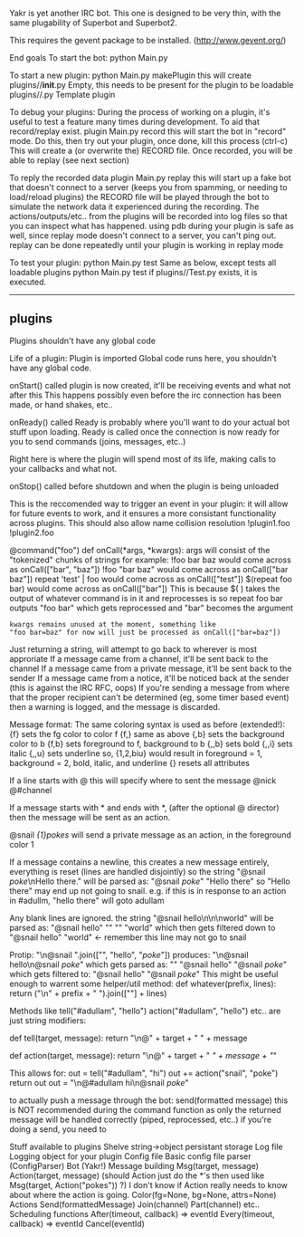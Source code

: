 Yakr is yet another IRC bot. This one is designed to be very thin, with the same plugability of Superbot and Superbot2.

This requires the gevent package to be installed. (http://www.gevent.org/)

End goals
To start the bot:
python Main.py

To start a new plugin:
python Main.py makePlugin <pluginName>
  this will create
  plugins/<pluginName>/__init__.py
    Empty, this needs to be present for the plugin to be loadable
  plugins/<pluginName>/<pluginName>.py
    Template plugin

To debug your plugins:
During the process of working on a plugin, it's useful to test a feature many times during development. To aid that record/replay exist.
plugin Main.py record
  this will start the bot in "record" mode.
  Do this, then try out your plugin, once done, kill this process (ctrl-c)
  This will create a (or overwrite the) RECORD file.
  Once recorded, you will be able to replay (see next section)

To reply the recorded data
plugin Main.py replay
  this will start up a fake bot that doesn't connect to a server (keeps you from spamming, or needing to load/reload plugins)
  the RECORD file will be played through the bot to simulate the network data it experienced during the recording.
  The actions/outputs/etc.. from the plugins will be recorded into log files so that you can inspect what has happened.
  using pdb during your plugin is safe as well, since replay mode doesn't connect to a server, you can't ping out.
  replay can be done repeatedly until your plugin is working in replay mode

To test your plugin:
python Main.py test 
  Same as below, except tests all loadable plugins
python Main.py test <pluginName>
  if plugins/<pluginName>/<pluginName>Test.py exists, it is executed.


-------
plugins
-------
Plugins shouldn't have any global code

Life of a plugin:
  Plugin is imported
    Global code runs here, you shouldn't have any global code.

  onStart() called
    plugin is now created, it'll be receiving events and what not after this
    This happens possibly even before the irc connection has been made, or hand shakes, etc..

  onReady() called
    Ready is probably where you'll want to do your actual bot stuff upon loading. Ready is called once
    the connection is now ready for you to send commands (joins, messages, etc..)

  Right here is where the plugin will spend most of its life, making calls to your callbacks and what not.

  onStop() called 
    before shutdown 
    and when the plugin is being unloaded

  This is the reccomended way to trigger an event in your plugin: it will allow for future events to work, and
  it ensures a more consistant functionality across plugins. This should also allow name collision resolution
  !plugin1.foo
  !plugin2.foo

  @command("foo")
  def onCall(*args, *kwargs):
    args will consist of the "tokenized" chunks of strings
    for example:
    !foo bar baz
      would come across as onCall(["bar", "baz"]) 
    !foo "bar baz"
      would come across as onCall(["bar baz"])
    repeat 'test' | foo 
      would come across as onCall(["test"])
    $(repeat foo bar)
      would come across as onCall(["bar"])
      This is because $( ) takes the output of whatever command is in it and reprocesses is
      so repeat foo bar outputs "foo bar"
      which gets reprocessed and "bar" becomes the argument

    kwargs remains unused at the moment, something like
    "foo bar=baz" for now will just be processed as onCall(["bar=baz"])

  Just returning a string, will attempt to go back to wherever is most approriate
    If a message came from a channel, it'll be sent back to the channel
    If a message came from a private message, it'll be sent back to the sender
    If a message came from a notice, it'll be noticed back at the sender (this is against the IRC RFC, oops)
  If you're sending a message from where that the proper recipient can't be determined (eg, some timer based event) then 
    a warning is logged, and the message is discarded.

Message format:
The same coloring syntax is used as before (extended!):
    {f} sets the fg color to color f
    {f,} same as above
    {,b} sets the background color to b
    {f,b} sets foreground to f, background to b
    {,,b} sets bold
    {,,i} sets italic
    {,,u} sets underline
    so, {1,2,biu} would result in foreground = 1, background = 2, bold, italic, and underline
    {} resets all attributes

  If a line starts with @ this will specify where to sent the message
    @nick
    @#channel

  If a message starts with * and ends with *, (after the optional @ director)
    then the message will be sent as an action.
  
  @snail *{1}pokes*
    will send a private message as an action, in the foreground color 1
  
  If a message contains a newline, this creates a new message entirely, everything is reset (lines are handled disjointly)
    so the string
      "@snail *poke*\nHello there."
    will be parsed as:
      "@snail *poke*"
      "Hello there"
    so "Hello there" may end up not going to snail. 
      e.g. if this is in response to an action in #adullm, "hello there" will goto adullam

  Any blank lines are ignored.
    the string
      "@snail hello\n\n\nworld"
      will be parsed as:
      "@snail hello"
      ""
      ""
      "world"
    which then gets filtered down to
      "@snail hello"
      "world"  <- remember this line may not go to snail

  Protip:
    "\n@snail ".join(["", "hello", "*poke*"])
    produces:
      "\n@snail hello\n@snail *poke*"
    which gets parsed as:
      ""
      "@snail hello"
      "@snail *poke*"
    which gets filtered to:
      "@snail hello"
      "@snail *poke*"
    This might be useful enough to warrent some helper/util method:
      def whatever(prefix, lines):
        return ("\n" + prefix + " ").join([""] + lines)


Methods like 
  tell("#adullam", "hello")
  action("#adullam", "hello")
  etc.. are just string modifiers:

  def tell(target, message):
    return "\n@" + target + " " + message

  def action(target, message):
    return "\n@" + target + " *" + message + "*"

  This allows for:
  out = tell("#adullam", "hi")
  out += action("snail", "poke")
  return out
    out = "\n@#adullam hi\n@snail *poke*"

  to actually push a message through the bot:
  send(formatted message)
    this is NOT recommended during the command function as only the returned message will be handled correctly (piped, reprocessed, etc..)
    if you're doing a send, you need to 




Stuff available to plugins
  Shelve
    string->object persistant storage
  Log file
    Logging object for your plugin 
  Config file
    Basic config file parser (ConfigParser)
  Bot (Yakr!)
    Message building
      Msg(target, message)
      Action(target, message)
        (should Action just do the *'s then used like Msg(target, Action("pokes")) ?)
        I don't know if Action really needs to know about where the action is going.
      Color(fg=None, bg=None, attrs=None)
    Actions
      Send(formattedMessage)
      Join(channel)
      Part(channel)
      etc..
    Scheduling functions
      After(timeout, callback) => eventId
      Every(timeout, callback) => eventId
      Cancel(eventId)

